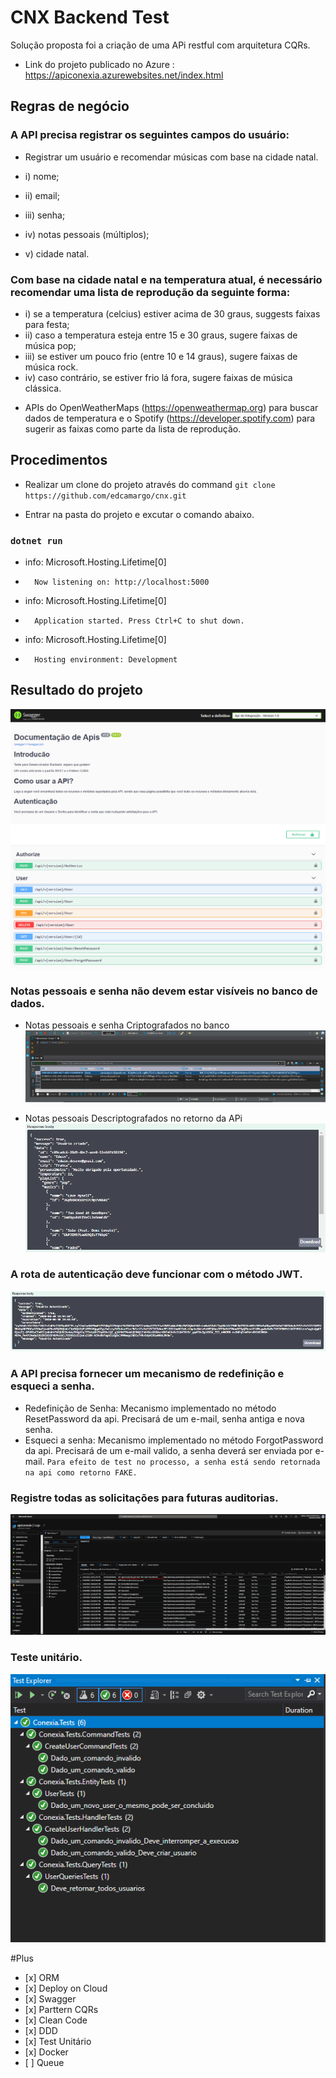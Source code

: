 # CNX Backend Test
Solução proposta foi a criação de uma APi restful com arquitetura CQRs.
  
  - Link do projeto publicado no Azure : https://apiconexia.azurewebsites.net/index.html

## Regras de negócio

### A API precisa registrar os seguintes campos do usuário: 
  
  - Registrar um usuário e recomendar músicas com base na cidade natal.

  - i) nome; 
  - ii) email; 
  - iii) senha; 
  - iv) notas pessoais (múltiplos);
  - v) cidade natal.

### Com base na cidade natal e na temperatura atual, é necessário recomendar uma lista de reprodução da seguinte forma: 
  *    i) se a temperatura (celcius) estiver acima de 30 graus, suggests faixas para festa; 
  *    ii) caso a temperatura esteja entre 15 e 30 graus, sugere faixas de música pop; 
  *    iii) se estiver um pouco frio (entre 10 e 14 graus), sugere faixas de música rock. 
  *    iv) caso contrário, se estiver frio lá fora, sugere faixas de música clássica.
  - APIs do OpenWeatherMaps (https://openweathermap.org) para buscar dados de temperatura e o 
        Spotify (https://developer.spotify.com) para sugerir as faixas como parte da lista de reprodução.

## Procedimentos

  * Realizar um clone do projeto através do command `git clone https://github.com/edcamargo/cnx.git`

  * Entrar na pasta do projeto e excutar o comando abaixo.

### `dotnet run` 
  - info: Microsoft.Hosting.Lifetime[0]
  -       Now listening on: http://localhost:5000
  - info: Microsoft.Hosting.Lifetime[0]
  -       Application started. Press Ctrl+C to shut down.
  - info: Microsoft.Hosting.Lifetime[0]
  -       Hosting environment: Development

## Resultado do projeto

![screenshoot](https://github.com/edcamargo/cnx/blob/master/Docs/Documentacao-Swagger.PNG "Screenshoot of the project")

### Notas pessoais e senha não devem estar visíveis no banco de dados.

  - Notas pessoais e senha Criptografados no banco
![screenshoot](https://github.com/edcamargo/cnx/blob/master/Docs/CamposInvisiveisBanco.PNG "Screenshoot of the project")

  - Notas pessoais Descriptografados no retorno da APi
![screenshoot](https://github.com/edcamargo/cnx/blob/master/Docs/CamposVisivelApricacao.PNG "Screenshoot of the project")

### A rota de autenticação deve funcionar com o método JWT.
![screenshoot](https://github.com/edcamargo/cnx/blob/master/Docs/Autenticacao-JWT.PNG "Screenshoot of the project")

### A API precisa fornecer um mecanismo de redefinição e esqueci a senha.
  *    Redefinição de Senha: Mecanismo implementado no método ResetPassword da api. Precisará de um e-mail, senha antiga e nova senha.
  *    Esqueci a senha: Mecanismo implementado no método ForgotPassword da api. Precisará de um e-mail valido, a senha deverá ser enviada por e-mail. 
	`Para efeito de test no processo, a senha está sendo retornada na api como retorno FAKE.`

### Registre todas as solicitações para futuras auditorias.
![screenshoot](https://github.com/edcamargo/cnx/blob/master/Docs/Log-Solicitacao.PNG "Screenshoot of the project")

### Teste unitário.
![screenshoot](https://github.com/edcamargo/cnx/blob/master/Docs/TestUnitario.PNG "Screenshoot of the project")

#Plus
  *    [x] ORM
  *    [x] Deploy on Cloud
  *    [x] Swagger
  *    [x] Parttern CQRs
  *    [x] Clean Code
  *    [x] DDD
  *    [x] Test Unitário
  *    [x] Docker
  *    [ ] Queue
